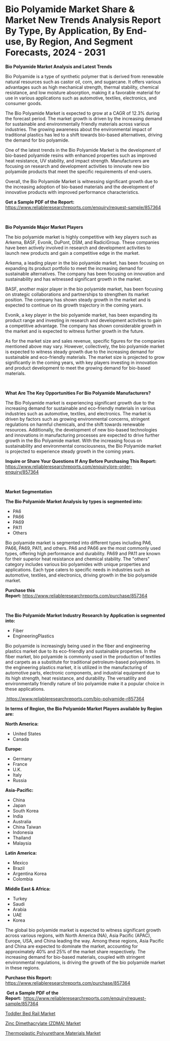 <p><h1>Bio Polyamide Market Share & Market New Trends Analysis Report By Type, By Application, By End-use, By Region, And Segment Forecasts, 2024 - 2031</h1></p><p><strong>Bio Polyamide Market Analysis and Latest Trends</strong></p>
<p><p>Bio Polyamide is a type of synthetic polymer that is derived from renewable natural resources such as castor oil, corn, and sugarcane. It offers various advantages such as high mechanical strength, thermal stability, chemical resistance, and low moisture absorption, making it a favorable material for use in various applications such as automotive, textiles, electronics, and consumer goods.</p><p>The Bio Polyamide Market is expected to grow at a CAGR of 12.3% during the forecast period. The market growth is driven by the increasing demand for sustainable and environmentally friendly materials across various industries. The growing awareness about the environmental impact of traditional plastics has led to a shift towards bio-based alternatives, driving the demand for bio polyamide.</p><p>One of the latest trends in the Bio Polyamide Market is the development of bio-based polyamide resins with enhanced properties such as improved heat resistance, UV stability, and impact strength. Manufacturers are focusing on research and development activities to innovate new bio polyamide products that meet the specific requirements of end-users.</p><p>Overall, the Bio Polyamide Market is witnessing significant growth due to the increasing adoption of bio-based materials and the development of innovative products with improved performance characteristics.</p></p>
<p><strong>Get a Sample PDF of the Report:&nbsp;</strong> <a href="https://www.reliableresearchreports.com/enquiry/request-sample/857364">https://www.reliableresearchreports.com/enquiry/request-sample/857364</a></p>
<p>&nbsp;</p>
<p><strong>Bio Polyamide Major Market Players</strong></p>
<p><p>The bio polyamide market is highly competitive with key players such as Arkema, BASF, Evonik, DuPont, DSM, and RadiciGroup. These companies have been actively involved in research and development activities to launch new products and gain a competitive edge in the market.</p><p>Arkema, a leading player in the bio polyamide market, has been focusing on expanding its product portfolio to meet the increasing demand for sustainable alternatives. The company has been focusing on innovation and sustainability and has witnessed significant growth in the market. </p><p>BASF, another major player in the bio polyamide market, has been focusing on strategic collaborations and partnerships to strengthen its market position. The company has shown steady growth in the market and is expected to continue on its growth trajectory in the coming years.</p><p>Evonik, a key player in the bio polyamide market, has been expanding its product range and investing in research and development activities to gain a competitive advantage. The company has shown considerable growth in the market and is expected to witness further growth in the future.</p><p>As for the market size and sales revenue, specific figures for the companies mentioned above may vary. However, collectively, the bio polyamide market is expected to witness steady growth due to the increasing demand for sustainable and eco-friendly materials. The market size is projected to grow significantly in the coming years, with key players investing in innovation and product development to meet the growing demand for bio-based materials.</p></p>
<p>&nbsp;</p>
<p><strong>What Are The Key Opportunities For Bio Polyamide Manufacturers?</strong></p>
<p><p>The Bio Polyamide market is experiencing significant growth due to the increasing demand for sustainable and eco-friendly materials in various industries such as automotive, textiles, and electronics. The market is driven by factors such as growing environmental concerns, stringent regulations on harmful chemicals, and the shift towards renewable resources. Additionally, the development of new bio-based technologies and innovations in manufacturing processes are expected to drive further growth in the Bio Polyamide market. With the increasing focus on sustainability and environmental consciousness, the Bio Polyamide market is projected to experience steady growth in the coming years.</p></p>
<p><strong>Inquire or Share Your Questions If Any Before Purchasing This Report:</strong> <a href="https://www.reliableresearchreports.com/enquiry/pre-order-enquiry/857364">https://www.reliableresearchreports.com/enquiry/pre-order-enquiry/857364</a></p>
<p>&nbsp;</p>
<p><strong>Market Segmentation</strong></p>
<p><strong>The Bio Polyamide Market Analysis by types is segmented into:</strong></p>
<p><ul><li>PA6</li><li>PA66</li><li>PA69</li><li>PA11</li><li>Others</li></ul></p>
<p><p>Bio polyamide market is segmented into different types including PA6, PA66, PA69, PA11, and others. PA6 and PA66 are the most commonly used types, offering high performance and durability. PA69 and PA11 are known for their superior heat resistance and chemical stability. The "others" category includes various bio polyamides with unique properties and applications. Each type caters to specific needs in industries such as automotive, textiles, and electronics, driving growth in the bio polyamide market.</p></p>
<p><strong>Purchase this Report:&nbsp;</strong><a href="https://www.reliableresearchreports.com/purchase/857364">https://www.reliableresearchreports.com/purchase/857364</a></p>
<p>&nbsp;</p>
<p><strong>The Bio Polyamide Market Industry Research by Application is segmented into:</strong></p>
<p><ul><li>Fiber</li><li>EngineeringPlastics</li></ul></p>
<p><p>Bio polyamide is increasingly being used in the fiber and engineering plastics market due to its eco-friendly and sustainable properties. In the fiber market, bio polyamide is commonly used in the production of textiles and carpets as a substitute for traditional petroleum-based polyamides. In the engineering plastics market, it is utilized in the manufacturing of automotive parts, electronic components, and industrial equipment due to its high strength, heat resistance, and durability. The versatility and environmentally friendly nature of bio polyamide make it a popular choice in these applications.</p></p>
<p><a href="https://www.reliableresearchreports.com/bio-polyamide-r857364">&nbsp;https://www.reliableresearchreports.com/bio-polyamide-r857364</a></p>
<p><strong>In terms of Region, the Bio Polyamide Market Players available by Region are:</strong></p>
<p>
    <p> <strong> North America: </strong>
        <ul>
            <li>United States</li>
            <li>Canada</li>
        </ul>
        </p> 
    <p> <strong> Europe: </strong>
        <ul>
            <li>Germany</li>
            <li>France</li>
            <li>U.K.</li>
            <li>Italy</li>
            <li>Russia</li>
        </ul>
        </p> 
    <p> <strong> Asia-Pacific: </strong>
        <ul>
            <li>China</li>
            <li>Japan</li>
            <li>South Korea</li>
            <li>India</li>
            <li>Australia</li>
            <li>China Taiwan</li>
            <li>Indonesia</li>
            <li>Thailand</li>
            <li>Malaysia</li>
        </ul>
        </p> 
    <p> <strong> Latin America: </strong>
        <ul>
            <li>Mexico</li>
            <li>Brazil</li>
            <li>Argentina Korea</li>
            <li>Colombia</li>
        </ul>
        </p> 
    <p> <strong> Middle East & Africa: </strong>
        <ul>
            <li>Turkey</li>
            <li>Saudi</li>
            <li>Arabia</li>
            <li>UAE</li>
            <li>Korea</li>
        </ul>
    </p>
    </p>
<p><p>The global bio polyamide market is expected to witness significant growth across various regions, with North America (NA), Asia Pacific (APAC), Europe, USA, and China leading the way. Among these regions, Asia Pacific and China are expected to dominate the market, accounting for approximately 40% and 25% of the market share respectively. The increasing demand for bio-based materials, coupled with stringent environmental regulations, is driving the growth of the bio polyamide market in these regions.</p></p>
<p><strong>Purchase this Report: </strong><a href="https://www.reliableresearchreports.com/purchase/857364">https://www.reliableresearchreports.com/purchase/857364</a></p>
<p>&nbsp;<strong>Get a Sample PDF of the Report:&nbsp;&nbsp;</strong><a href="https://www.reliableresearchreports.com/enquiry/request-sample/857364">https://www.reliableresearchreports.com/enquiry/request-sample/857364</a></p>
<p><strong></strong></p>
<p><p><a href="https://github.com/waylose1223/Market-Research-Report-List-1/blob/main/toddler-bed-rail-market.md">Toddler Bed Rail Market</a></p><p><a href="https://github.com/hzxpgedq27/Market-Research-Report-List-1/blob/main/zinc-dimethacrylate-zdma-market.md">Zinc Dimethacrylate (ZDMA) Market</a></p><p><a href="https://github.com/EdwarWatkinXXdd/Market-Research-Report-List-1/blob/main/thermoplastic-polyurethane-materials-market.md">Thermoplastic Polyurethane Materials Market</a></p></p>